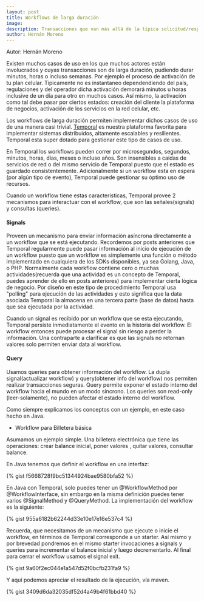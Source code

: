```yaml
---
layout: post
title: Workflows de larga duración
image: 
description: Transacciones que van más allá de la típica solicitud/respuesta (request/reply).
author: Hernán Moreno
---
```


Autor: Hernán Moreno

Existen muchos casos de uso en los que muchos actores están involucrados y cuyas transacciones son de larga duración, pudiendo durar minutos, horas o incluso semanas. Por ejemplo el proceso de activación de tu plan celular. Típicamente no es instantaneo dependendiendo del país, regulaciones y del operador dicha activación demorará minutos u horas inclusive de un día para otro en muchos casos. Así mismo, la activación como tal debe pasar por ciertos estados: creación del cliente la plataforma de negocios, activación de los servicios en la red celular, etc.

Los workflows de larga duración permiten implementar dichos casos de uso de una manera casi trivial. [Temporal](https://temporal.io/) es nuestra plataforma favorita para implementar sistemas distribuidos, altamente escalables y resilientes. Temporal esta super dotado para gestionar este tipo de casos de uso. 

En Temporal los workflows pueden correr por microsegundos, segundos, minutos, horas, días, meses o incluso años. Son insensibles a caidas de servicios de red o del mismo servicio de Temporal puesto que el estado es guardado consistentemente. Adicionalmente si un workflow esta en espera (por algún tipo de evento), Temporal puede gestionar su óptimo uso de recursos. 

Cuando un workflow tiene estas caracteristicas, Temporal provee 2 mecanismos para interactuar con el workflow, que son las señales(signals) y consultas (queries).

#### Signals

Proveen un mecanismo para enviar información asíncrona directamente a un workflow que se está ejecutando. Recordemos por posts anteriores que Temporal regularmente puede pasar información al inicio de ejecución de un workflow puesto que un workflow es simplemente una función o método implementado en cualquiera de los SDKs disponibles, ya sea Golang, Java, o PHP. Normalmente cada workflow contiene cero o muchas actividades(recuerda que una actividad es un concepto de Temporal, puedes aprender de ello en posts anteriores) para implementar cierta lógica de negocio. Por diseño en este tipo de procedimiento Temporal usa "polling" para ejecución de las actividades y esto significa que la data asociada Temporal la almacena en una tercera parte (base de datos) hasta que sea ejecutada por la actividad.

Cuando un signal es recibido por un workflow que se esta ejecutando, Temporal persiste inmediatamente el evento en la historia del workflow. El workflow entonces puede procesar el signal sin riesgo a perder la información. Una contraparte a clarificar es que las signals no retornan valores solo permiten enviar data al workflow. 

#### Query

Usamos queries para obtener información del workflow. La dupla signal(actualizar workflow) y query(obtener info del workflow) nos permiten realizar transacciones seguras.
Query permite exponer el estado interno del workflow hacia el mundo en un modo síncrono. Los queries son read-only (leer-solamente), no pueden afectar el estado interno del workflow.


Como siempre explicamos los conceptos con un ejemplo, en este caso hecho en Java. 

* Workflow para Billetera básica

Asumamos un ejemplo simple. Una billetera electrónica que tiene las operaciones: crear balance inicial, poner valores , quitar valores, consultar balance.

En Java tenemos que definir el workflow en una interfaz:

{% gist f5668728f9bc51344924bae9580bfa52 %}

En Java con Temporal, solo puedes tener un @WorkflowMethod por @WorkflowInterface, sin embargo en la misma definición puedes tener varios @SignalMethod y @QueryMethod.
La implementación del workflow es la siguiente:

{% gist 955a6182b62244d33e10e17e16e537c4 %}

Recuerda, que necesitamos de un mecanismo que ejecute o inicie el workflow, en términos de Temporal corresponde a un starter. Así mismo y por brevedad pondremos en el mismo starter invocaciones a signals y queries para incrementar el balance inicial y luego decrementarlo. Al final para cerrar el workflow usamos el signal exit.

{% gist 9a60f2ec044e1a547d52f0bcfb231fa9 %}

Y aquí podemos apreciar el resultado de la ejecución, vía maven.

{% gist 3409d6da32035df52d4a49b4f61bbd40 %}

